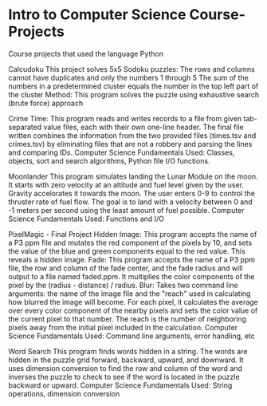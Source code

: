 # Intro to Computer Science Course-Projects
Course projects that used the language Python

Calcudoku
This project solves 5x5 Sodoku puzzles:
The rows and columns cannot have duplicates and only the numbers 1 through 5
The sum of the numbers in a predetermined cluster equals the number in the top left part of the cluster
Method:
This program solves the puzzle using exhaustive search (brute force) approach

Crime Time:
This program reads and writes records to a file from given tab-separated value files, each with their own one-line header.
The final file written combines the information from the two provided files (times.tsv and crimes.tsv) by eliminating files that are not a robbery and parsing the lines and comparing IDs. 
Computer Science Fundamentals Used:
Classes, objects, sort and search algorithms, Python file I/O functions.

Moonlander 
This program simulates landing the Lunar Module on the moon. It starts with zero velocity at an altitude and fuel level given by the user. Gravity accelorates it towards the moon. The user enters 0-9 to control the thruster rate of fuel flow. The goal is to land with a velocity between 0 and -1 meters per second using the least amount of fuel possible. 
Computer Science Fundamentals Used:
Functions and I/O

PixelMagic - Final Project
  Hidden Image:
  This program accepts the name of a P3 ppm file and mutates the red component of the pixels by 10, and sets the value of the blue and green components equal to the red value. This reveals a hidden image. 
  Fade:
  This program accepts the name of a P3 ppm file, the row and column of the fade center, and the fade radius and will output to a file named faded.ppm. It multiplies the color components of the pixel by the (radius - distance) / radius.
  Blur:
  Takes two command line arguments: the name of the image file and the "reach" used in calculating how blurred the image will become. For each pixel, it calculates the average over every color component of the nearby pixels and sets the color value of the current pixel to that number. The reach is the number of neighboring pixels away from the initial pixel included in the calculation. 
Computer Science Fundamentals Used:
Command line arguments, error handling, etc

Word Search
This program finds words hidden in a string. The words are hidden in the puzzle grid forward, backward, upward, and downward. It uses dimension conversion to find the row and column of the word and inverses the puzzle to check to see if the word is located in the puzzle backward or upward. 
Computer Science Fundamentals Used:
String operations, dimension conversion
